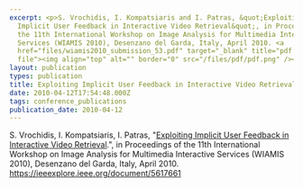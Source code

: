 ```yaml
---
excerpt: <p>S. Vrochidis, I. Kompatsiaris and I. Patras, &quot;Exploiting
  Implicit User Feedback in Interactive Video Retrieval&quot;, in Proceedings of
  the 11th International Workshop on Image Analysis for Multimedia Interactive
  Services (WIAMIS 2010), Desenzano del Garda, Italy, April 2010. <a
  href="files/wiamis2010_submission_53.pdf" target="_blank" title="pdf
  file"><img align="top" alt="" border="0" src="/files/pdf/pdf.png" /></a></p>
layout: publication
types: publication
title: Exploiting Implicit User Feedback in Interactive Video Retrieval
date: 2010-04-12T17:54:48.000Z
tags: conference_publications
publication_date: 2010-04-12
---
```

S. Vrochidis, I. Kompatsiaris, I. Patras, "[Exploiting Implicit User Feedback in Interactive Video Retrieval](https://www.researchgate.net/publication/224187945_Exploiting_implicit_user_feedback_in_interactive_video_retrieval).", in Proceedings of the 11th International Workshop on Image Analysis for Multimedia Interactive Services (WIAMIS 2010), Desenzano del Garda, Italy, April 2010. <https://ieeexplore.ieee.org/document/5617661>